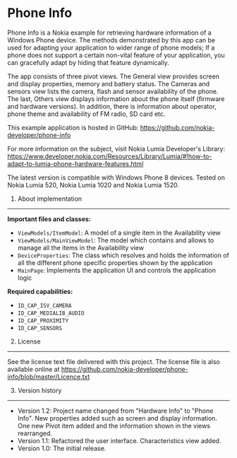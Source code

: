 Phone Info
==========

Phone Info is a Nokia example for retrieving hardware information of a Windows
Phone device. The methods demonstrated by this app can be used for adapting your
application to wider range of phone models; If a phone does not support a
certain non-vital feature of your application, you can gracefully adapt by
hiding that feature dynamically. 

The app consists of three pivot views. The General view provides screen and
display properties, memory and battery status. The Cameras and sensors view
lists the camera, flash and sensor availability of the phone. The last, Others
view displays information about the phone itself (firmware and hardware
versions). In addition, there is information about operator, phone theme and
availability of FM radio, SD card etc.

This example application is hosted in GitHub:
https://github.com/nokia-developer/phone-info

For more information on the subject, visit Nokia Lumia Developer's Library:
https://www.developer.nokia.com/Resources/Library/Lumia/#!how-to-adapt-to-lumia-phone-hardware-features.html

The latest version is compatible with Windows Phone 8 devices. Tested on Nokia
Lumia 520, Nokia Lumia 1020 and Nokia Lumia 1520.


1. About implementation
-------------------------------------------------------------------------------

**Important files and classes:**

* `ViewModels/ItemModel`: A model of a single item in the Availability view
* `ViewModels/MainViewModel`: The model which contains and allows to manage all
  the items in the Availability view
* `DeviceProperties`: The class which resolves and holds the information of
  all the different phone specific properties shown by the application
* `MainPage`: Implements the application UI and controls the application logic

**Required capabilities:**

* `ID_CAP_ISV_CAMERA`
* `ID_CAP_MEDIALIB_AUDIO`
* `ID_CAP_PROXIMITY`
* `ID_CAP_SENSORS`


2. License
-------------------------------------------------------------------------------

See the license text file delivered with this project. The license file is also
available online at
https://github.com/nokia-developer/phone-info/blob/master/Licence.txt


3. Version history
-------------------------------------------------------------------------------

* Version 1.2: Project name changed from "Hardware Info" to "Phone Info". New
  properties added such as screen and display information. One new Pivot item
  added and the information shown in the views rearranged.
* Version 1.1: Refactored the user interface. Characteristics view added.
* Version 1.0: The initial release.

